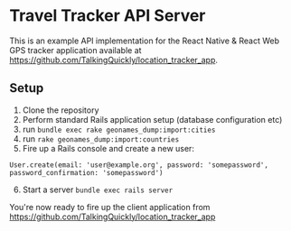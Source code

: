 # Travel Tracker API Server

This is an example API implementation for the React Native & React Web
GPS tracker application available at
<https://github.com/TalkingQuickly/location_tracker_app>.

## Setup

1. Clone the repository
2. Perform standard Rails application setup (database configuration etc)
3. run `bundle exec rake geonames_dump:import:cities`
4. run `rake geonames_dump:import:countries`
5. Fire up a Rails console and create a new user:

```
User.create(email: 'user@example.org', password: 'somepassword', password_confirmation: 'somepassword')
```

6. Start a server `bundle exec rails server`

You're now ready to fire up the client application from
<https://github.com/TalkingQuickly/location_tracker_app>

